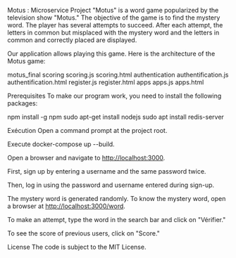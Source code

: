 Motus : Microservice Project
"Motus" is a word game popularized by the television show "Motus." The objective of the game is to find the mystery word. The player has several attempts to succeed. After each attempt, the letters in common but misplaced with the mystery word and the letters in common and correctly placed are displayed.

Our application allows playing this game. Here is the architecture of the Motus game:

motus_final
scoring
scoring.js
scoring.html
authentication
authentification.js
authentification.html
register.js
register.html
apps
apps.js
apps.html


Prerequisites
To make our program work, you need to install the following packages:

npm install -g npm
sudo apt-get install nodejs
sudo apt install redis-server


Exécution
Open a command prompt at the project root.

Execute docker-compose up --build.

Open a browser and navigate to [http://localhost:3000](http://localhost/login).

First, sign up by entering a username and the same password twice.

Then, log in using the password and username entered during sign-up.

The mystery word is generated randomly. To know the mystery word, open a browser at [http://localhost:3000/word](http://localhost/login).

To make an attempt, type the word in the search bar and click on "Vérifier."

To see the score of previous users, click on "Score."


License
The code is subject to the MIT License.



